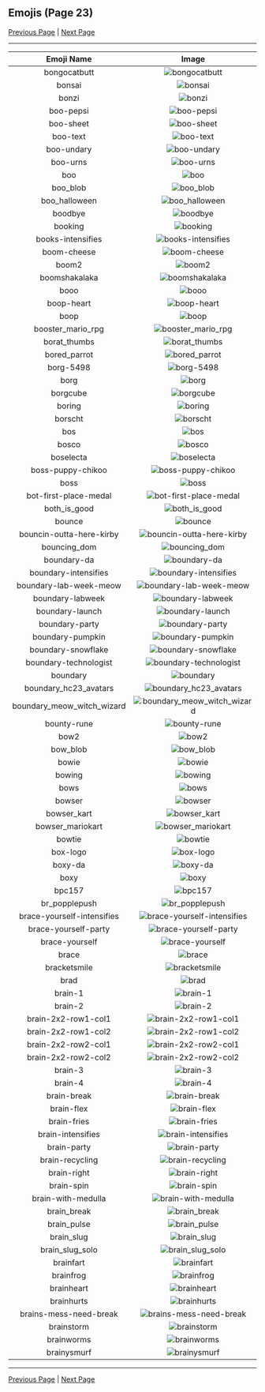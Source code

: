 
## Emojis (Page 23)

[Previous Page](/docs/hc/page-b-0022.md)
  | [Next Page](/docs/hc/page-b-0024.md)

<hr />

|Emoji Name|Image|
| :-: | :-: |
|bongocatbutt| ![bongocatbutt](/emojis/hc/bongocatbutt.gif)|
|bonsai| ![bonsai](/emojis/hc/bonsai.png)|
|bonzi| ![bonzi](/emojis/hc/bonzi.png)|
|boo-pepsi| ![boo-pepsi](/emojis/hc/boo-pepsi.png)|
|boo-sheet| ![boo-sheet](/emojis/hc/boo-sheet.png)|
|boo-text| ![boo-text](/emojis/hc/boo-text.png)|
|boo-undary| ![boo-undary](/emojis/hc/boo-undary.png)|
|boo-urns| ![boo-urns](/emojis/hc/boo-urns.jpg)|
|boo| ![boo](/emojis/hc/boo.gif)|
|boo_blob| ![boo_blob](/emojis/hc/boo_blob.png)|
|boo_halloween| ![boo_halloween](/emojis/hc/boo_halloween.gif)|
|boodbye| ![boodbye](/emojis/hc/boodbye.png)|
|booking| ![booking](/emojis/hc/booking.png)|
|books-intensifies| ![books-intensifies](/emojis/hc/books-intensifies.gif)|
|boom-cheese| ![boom-cheese](/emojis/hc/boom-cheese.png)|
|boom2| ![boom2](/emojis/hc/boom2.gif)|
|boomshakalaka| ![boomshakalaka](/emojis/hc/boomshakalaka.png)|
|booo| ![booo](/emojis/hc/booo.gif)|
|boop-heart| ![boop-heart](/emojis/hc/boop-heart.gif)|
|boop| ![boop](/emojis/hc/boop.gif)|
|booster_mario_rpg| ![booster_mario_rpg](/emojis/hc/booster_mario_rpg.gif)|
|borat_thumbs| ![borat_thumbs](/emojis/hc/borat_thumbs.gif)|
|bored_parrot| ![bored_parrot](/emojis/hc/bored_parrot.gif)|
|borg-5498| ![borg-5498](/emojis/hc/borg-5498.gif)|
|borg| ![borg](/emojis/hc/borg.png)|
|borgcube| ![borgcube](/emojis/hc/borgcube.png)|
|boring| ![boring](/emojis/hc/boring.gif)|
|borscht| ![borscht](/emojis/hc/borscht.gif)|
|bos| ![bos](/emojis/hc/bos.jpg)|
|bosco| ![bosco](/emojis/hc/bosco.png)|
|boselecta| ![boselecta](/emojis/hc/boselecta.png)|
|boss-puppy-chikoo| ![boss-puppy-chikoo](/emojis/hc/boss-puppy-chikoo.jpg)|
|boss| ![boss](/emojis/hc/boss.png)|
|bot-first-place-medal| ![bot-first-place-medal](/emojis/hc/bot-first-place-medal.png)|
|both_is_good| ![both_is_good](/emojis/hc/both_is_good.jpg)|
|bounce| ![bounce](/emojis/hc/bounce.gif)|
|bouncin-outta-here-kirby| ![bouncin-outta-here-kirby](/emojis/hc/bouncin-outta-here-kirby.gif)|
|bouncing_dom| ![bouncing_dom](/emojis/hc/bouncing_dom.gif)|
|boundary-da| ![boundary-da](/emojis/hc/boundary-da.png)|
|boundary-intensifies| ![boundary-intensifies](/emojis/hc/boundary-intensifies.gif)|
|boundary-lab-week-meow| ![boundary-lab-week-meow](/emojis/hc/boundary-lab-week-meow.png)|
|boundary-labweek| ![boundary-labweek](/emojis/hc/boundary-labweek.png)|
|boundary-launch| ![boundary-launch](/emojis/hc/boundary-launch.gif)|
|boundary-party| ![boundary-party](/emojis/hc/boundary-party.gif)|
|boundary-pumpkin| ![boundary-pumpkin](/emojis/hc/boundary-pumpkin.png)|
|boundary-snowflake| ![boundary-snowflake](/emojis/hc/boundary-snowflake.png)|
|boundary-technologist| ![boundary-technologist](/emojis/hc/boundary-technologist.png)|
|boundary| ![boundary](/emojis/hc/boundary.png)|
|boundary_hc23_avatars| ![boundary_hc23_avatars](/emojis/hc/boundary_hc23_avatars.gif)|
|boundary_meow_witch_wizard| ![boundary_meow_witch_wizard](/emojis/hc/boundary_meow_witch_wizard.png)|
|bounty-rune| ![bounty-rune](/emojis/hc/bounty-rune.png)|
|bow2| ![bow2](/emojis/hc/bow2.gif)|
|bow_blob| ![bow_blob](/emojis/hc/bow_blob.png)|
|bowie| ![bowie](/emojis/hc/bowie.jpg)|
|bowing| ![bowing](/emojis/hc/bowing.gif)|
|bows| ![bows](/emojis/hc/bows.png)|
|bowser| ![bowser](/emojis/hc/bowser.jpg)|
|bowser_kart| ![bowser_kart](/emojis/hc/bowser_kart.gif)|
|bowser_mariokart| ![bowser_mariokart](/emojis/hc/bowser_mariokart.gif)|
|bowtie| ![bowtie](/emojis/hc/bowtie.png)|
|box-logo| ![box-logo](/emojis/hc/box-logo.png)|
|boxy-da| ![boxy-da](/emojis/hc/boxy-da.png)|
|boxy| ![boxy](/emojis/hc/boxy.png)|
|bpc157| ![bpc157](/emojis/hc/bpc157.gif)|
|br_popplepush| ![br_popplepush](/emojis/hc/br_popplepush.png)|
|brace-yourself-intensifies| ![brace-yourself-intensifies](/emojis/hc/brace-yourself-intensifies.gif)|
|brace-yourself-party| ![brace-yourself-party](/emojis/hc/brace-yourself-party.gif)|
|brace-yourself| ![brace-yourself](/emojis/hc/brace-yourself.png)|
|brace| ![brace](/emojis/hc/brace.jpg)|
|bracketsmile| ![bracketsmile](/emojis/hc/bracketsmile.png)|
|brad| ![brad](/emojis/hc/brad.png)|
|brain-1| ![brain-1](/emojis/hc/brain-1.png)|
|brain-2| ![brain-2](/emojis/hc/brain-2.png)|
|brain-2x2-row1-col1| ![brain-2x2-row1-col1](/emojis/hc/brain-2x2-row1-col1.png)|
|brain-2x2-row1-col2| ![brain-2x2-row1-col2](/emojis/hc/brain-2x2-row1-col2.png)|
|brain-2x2-row2-col1| ![brain-2x2-row2-col1](/emojis/hc/brain-2x2-row2-col1.png)|
|brain-2x2-row2-col2| ![brain-2x2-row2-col2](/emojis/hc/brain-2x2-row2-col2.png)|
|brain-3| ![brain-3](/emojis/hc/brain-3.png)|
|brain-4| ![brain-4](/emojis/hc/brain-4.png)|
|brain-break| ![brain-break](/emojis/hc/brain-break.png)|
|brain-flex| ![brain-flex](/emojis/hc/brain-flex.png)|
|brain-fries| ![brain-fries](/emojis/hc/brain-fries.png)|
|brain-intensifies| ![brain-intensifies](/emojis/hc/brain-intensifies.gif)|
|brain-party| ![brain-party](/emojis/hc/brain-party.gif)|
|brain-recycling| ![brain-recycling](/emojis/hc/brain-recycling.png)|
|brain-right| ![brain-right](/emojis/hc/brain-right.png)|
|brain-spin| ![brain-spin](/emojis/hc/brain-spin.gif)|
|brain-with-medulla| ![brain-with-medulla](/emojis/hc/brain-with-medulla.png)|
|brain_break| ![brain_break](/emojis/hc/brain_break.png)|
|brain_pulse| ![brain_pulse](/emojis/hc/brain_pulse.gif)|
|brain_slug| ![brain_slug](/emojis/hc/brain_slug.jpg)|
|brain_slug_solo| ![brain_slug_solo](/emojis/hc/brain_slug_solo.png)|
|brainfart| ![brainfart](/emojis/hc/brainfart.gif)|
|brainfrog| ![brainfrog](/emojis/hc/brainfrog.png)|
|brainheart| ![brainheart](/emojis/hc/brainheart.png)|
|brainhurts| ![brainhurts](/emojis/hc/brainhurts.jpg)|
|brains-mess-need-break| ![brains-mess-need-break](/emojis/hc/brains-mess-need-break.png)|
|brainstorm| ![brainstorm](/emojis/hc/brainstorm.png)|
|brainworms| ![brainworms](/emojis/hc/brainworms.gif)|
|brainysmurf| ![brainysmurf](/emojis/hc/brainysmurf.png)|

<hr/>

[Previous Page](/docs/hc/page-b-0022.md)
  | [Next Page](/docs/hc/page-b-0024.md)